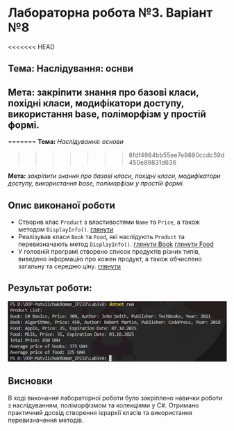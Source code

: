 # Лабораторна робота №3. Варіант №8

<<<<<<< HEAD
## Тема: Наслідування: оснви

## Мета: закріпити знання про базові класи, похідні класи, модифікатори доступу, використання base, поліморфізм у простій формі.
=======
**Тема:** *Наслідування: основи*
>>>>>>> 8fdf4984bb55ee7e9880ccdc59d450e89831d636

**Мета:** *закріпити знання про базові класи, похідні класи, модифікатори доступу, використання base, поліморфізм у простій формі.*
##
## Опис виконаної роботи
- Створив клас `Product` з властивостями `Name` та `Price`, а також методом `DisplayInfo()`. [глянути](https://github.com/romansxxq/OOP-MatviichukRoman_IPZ32/blob/main/Lab3v8/Product.cs)
- Реалізував класи `Book` та `Food`, які наслідують `Product` та перевизначають метод `DisplayInfo()`. [глянути Book](https://github.com/romansxxq/OOP-MatviichukRoman_IPZ32/blob/main/Lab3v8/Book.cs) [глянути Food](https://github.com/romansxxq/OOP-MatviichukRoman_IPZ32/blob/main/Lab3v8/Food.cs)
- У головній програмі створено список продуктів різних типів, виведено інформацію про кожен продукт, а також обчислено загальну та середню ціну. [глянути](https://github.com/romansxxq/OOP-MatviichukRoman_IPZ32/blob/main/Lab3v8/Program.cs)
## Результат роботи:
![Screen](images/image.png)
## Висновки
В ході виконання лабораторної роботи було закріплено навички роботи з наслідуванням, поліморфізмом та колекціями у C#. Отримано практичний досвід створення ієрархії класів та використання перевизначення методів.
